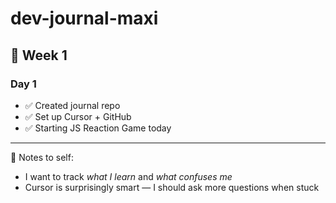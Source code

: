 # dev-journal-maxi

## 📅 Week 1

### Day 1
- ✅ Created journal repo
- ✅ Set up Cursor + GitHub
- ✅ Starting JS Reaction Game today

---

🧠 Notes to self:
- I want to track *what I learn* and *what confuses me*
- Cursor is surprisingly smart — I should ask more questions when stuck